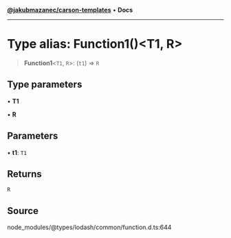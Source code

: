 [**@jakubmazanec/carson-templates**](../../../README.md) • **Docs**

---

# Type alias: Function1()\<T1, R\>

> **Function1**\<`T1`, `R`\>: (`t1`) => `R`

## Type parameters

• **T1**

• **R**

## Parameters

• **t1**: `T1`

## Returns

`R`

## Source

node_modules/@types/lodash/common/function.d.ts:644
